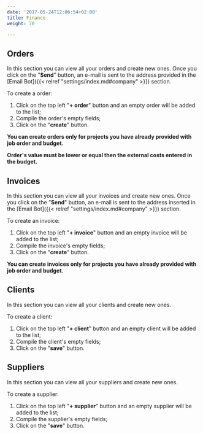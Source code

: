 ```yaml
---
date: '2017-05-24T12:06:54+02:00'
title: Finance
weight: 70

---
```



## Orders

In this section you can view all your orders and create new ones. Once you click on the "**Send**" button, an e-mail is sent to the address provided in the [Email Bot]({{< relref "settings/index.md#company" >}}) section.

To create a order:

1. Click on the top left "**+ order**" button and an empty order will be added to the list;
1. Compile the order's empty fields;
1. Click on the "**create**" button.

**You can create orders only for projects you have already provided with job order and budget.**

**Order's value must be lower or equal then the external costs entered in the budget.**

## Invoices

In this section you can view all your invoices and create new ones. Once you click on the "**Send**" button, an e-mail is sent to the address inserted in the [Email Bot]({{< relref "settings/index.md#company" >}}) section.

To create an invoice:

1. Click on the top left "**+ invoice**" button and an empty invoice will be added to the list;
1. Compile the invoice's empty fields;
1. Click on the "**create**" button.

**You can create invoices only for projects you have already provided with job order and budget.**

## Clients

In this section you can view all your clients and create new ones.

To create a client:

1. Click on the top left "**+ client**" button and an empty client will be added to the list;
1. Compile the client's empty fields;
1. Click on the "**save**" button.

## Suppliers

In this section you can view all your suppliers and create new ones.

To create a supplier:

1. Click on the top left "**+ supplier**" button and an empty supplier will be added to the list;
1. Compile the supplier's empty fields;
1. Click on the "**save**" button.